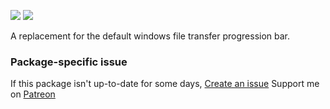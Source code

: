 [![](https://img.shields.io/chocolatey/v/ultracopier?color=green&label=ultracopier)](https://chocolatey.org/packages/ultracopier) [![](https://img.shields.io/chocolatey/dt/ultracopier)](https://chocolatey.org/packages/ultracopier)

A replacement for the default windows file transfer progression bar.

### Package-specific issue
If this package isn't up-to-date for some days, [Create an issue](https://github.com/tunisiano187/chocolatey-packages/issues/new)
Support me on [Patreon](https://www.patreon.com/bePatron?u=39585820)